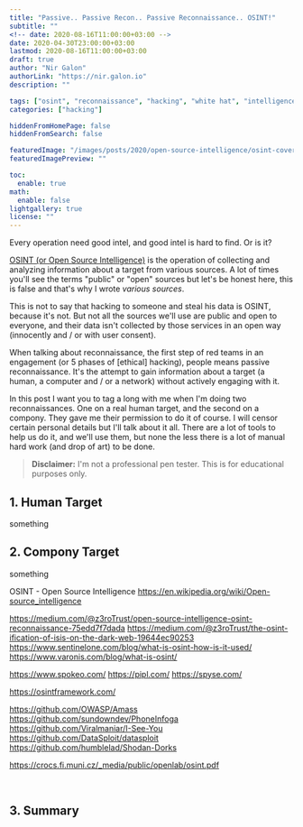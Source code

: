 ```yaml
---
title: "Passive.. Passive Recon.. Passive Reconnaissance.. OSINT!"
subtitle: ""
<!-- date: 2020-08-16T11:00:00+03:00 -->
date: 2020-04-30T23:00:00+03:00
lastmod: 2020-08-16T11:00:00+03:00
draft: true
author: "Nir Galon"
authorLink: "https://nir.galon.io"
description: ""

tags: ["osint", "reconnaissance", "hacking", "white hat", "intelligence", "open source"]
categories: ["hacking"]

hiddenFromHomePage: false
hiddenFromSearch: false

featuredImage: "/images/posts/2020/open-source-intelligence/osint-cover.webp"
featuredImagePreview: ""

toc:
  enable: true
math:
  enable: false
lightgallery: true
license: ""
---
```


Every operation need good intel, and good intel is hard to find. Or is it?

[OSINT (or Open Source Intelligence)](https://en.wikipedia.org/wiki/Open-source_intelligence) is the operation of collecting and analyzing information about a target from various sources. A lot of times you'll see the terms "public" or "open" sources but let's be honest here, this is false and that's why I wrote *various sources*.

This is not to say that hacking to someone and steal his data is OSINT, because it's not. But not all the sources we'll use are public and open to everyone, and their data isn't collected by those services in an open way (innocently and / or with user consent).

When talking about reconnaissance, the first step of red teams in an engagement (or 5 phases of [ethical] hacking), people means passive reconnaissance. It's the attempt to gain information about a target (a human, a computer and / or a network) without actively engaging with it.

In this post I want you to tag a long with me when I'm doing two reconnaissances. One on a real human target, and the second on a compony. They gave me their permission to do it of course. I will censor certain personal details but I'll talk about it all. There are a lot of tools to help us do it, and we'll use them, but none the less there is a lot of manual hard work (and drop of art) to be done.

> **Disclaimer:** I'm not a professional pen tester. This is for educational purposes only.

## 1. Human Target

something


## 2. Compony Target

something

OSINT - Open Source Intelligence
https://en.wikipedia.org/wiki/Open-source_intelligence


https://medium.com/@z3roTrust/open-source-intelligence-osint-reconnaissance-75edd7f7dada
https://medium.com/@z3roTrust/the-osint-ification-of-isis-on-the-dark-web-19644ec90253
https://www.sentinelone.com/blog/what-is-osint-how-is-it-used/
https://www.varonis.com/blog/what-is-osint/


https://www.spokeo.com/
https://pipl.com/
https://spyse.com/


https://osintframework.com/


https://github.com/OWASP/Amass
https://github.com/sundowndev/PhoneInfoga
https://github.com/Viralmaniar/I-See-You
https://github.com/DataSploit/datasploit
https://github.com/humblelad/Shodan-Dorks

https://crocs.fi.muni.cz/_media/public/openlab/osint.pdf


&nbsp;

## 3. Summary
